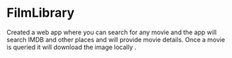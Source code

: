 # FilmLibrary
Created a web app where you can search for any movie and the app will search IMDB and other places and will provide movie details.
Once a movie is queried it will download the image locally .
